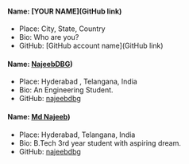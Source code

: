 #### Name: [YOUR NAME](GitHub link)
- Place: City, State, Country
- Bio: Who are you?
- GitHub: [GitHub account name](GitHub link)

#### Name: [NajeebDBG](https://github.com/najeebdbg))
- Place: Hyderabad , Telangana, India
- Bio: An Engineering Student.
- GitHub: [najeebdbg](https://github.com/najeebdbg)

#### Name: [Md Najeeb](https://github.com/najeebdev98))
- Place: Hyderabad, Telangana, India
- Bio: B.Tech 3rd year student with aspiring dream.
- GitHub: [najeebdbg](https://github.com/najeebdev)


